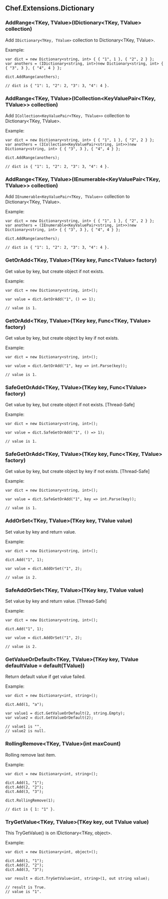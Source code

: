 ## Chef.Extensions.Dictionary

### AddRange&lt;TKey, TValue&gt;(IDictionary&lt;TKey, TValue&gt; collection)

Add `IDictionary<TKey, TValue>` collection to Dictionary&lt;TKey, TValue&gt;.

Example:

    var dict = new Dictionary<string, int> { { "1", 1 }, { "2", 2 } };
    var anothers = (IDictionary<string, int>)new Dictionary<string, int> { { "3", 3 }, { "4", 4 } };
    
    dict.AddRange(anothers);
    
    // dict is { "1": 1, "2": 2, "3": 3, "4": 4 }.

### AddRange&lt;TKey, TValue&gt;(ICollection&lt;KeyValuePair&lt;TKey, TValue&gt;&gt; collection)

Add `ICollection<KeyValuePair<TKey, TValue>>` collection to Dictionary&lt;TKey, TValue&gt;.

Example:

    var dict = new Dictionary<string, int> { { "1", 1 }, { "2", 2 } };
    var anothers = (ICollection<KeyValuePair<string, int>>)new Dictionary<string, int> { { "3", 3 }, { "4", 4 } };
    
    dict.AddRange(anothers);
    
    // dict is { "1": 1, "2": 2, "3": 3, "4": 4 }.

### AddRange&lt;TKey, TValue&gt;(IEnumerable&lt;KeyValuePair&lt;TKey, TValue&gt;&gt; collection)

Add `IEnumerable<KeyValuePair<TKey, TValue>>` collection to Dictionary&lt;TKey, TValue&gt;.

Example:

    var dict = new Dictionary<string, int> { { "1", 1 }, { "2", 2 } };
    var anothers = (IEnumerable<KeyValuePair<string, int>>)new Dictionary<string, int> { { "3", 3 }, { "4", 4 } };
    
    dict.AddRange(anothers);
    
    // dict is { "1": 1, "2": 2, "3": 3, "4": 4 }.

### GetOrAdd&lt;TKey, TValue&gt;(TKey key, Func&lt;TValue&gt; factory)

Get value by key, but create object if not exists.

Example:

    var dict = new Dictionary<string, int>();
    
    var value = dict.GetOrAdd("1", () => 1);
    
    // value is 1.

### GetOrAdd&lt;TKey, TValue&gt;(TKey key, Func&lt;TKey, TValue&gt; factory)

Get value by key, but create object by key if not exists.

Example:

    var dict = new Dictionary<string, int>();
    
    var value = dict.GetOrAdd("1", key => int.Parse(key));
    
    // value is 1.

### SafeGetOrAdd&lt;TKey, TValue&gt;(TKey key, Func&lt;TValue&gt; factory)

Get value by key, but create object if not exists. [Thread-Safe]

Example:

    var dict = new Dictionary<string, int>();
    
    var value = dict.SafeGetOrAdd("1", () => 1);
    
    // value is 1.

### SafeGetOrAdd&lt;TKey, TValue&gt;(TKey key, Func&lt;TKey, TValue&gt; factory)

Get value by key, but create object by key if not exists. [Thread-Safe]

Example:

    var dict = new Dictionary<string, int>();
    
    var value = dict.SafeGetOrAdd("1", key => int.Parse(key));
    
    // value is 1.

### AddOrSet&lt;TKey, TValue&gt;(TKey key, TValue value)

Set value by key and return value.

Example:

    var dict = new Dictionary<string, int>();
    
    dict.Add("1", 1);
    
    var value = dict.AddOrSet("1", 2);
    
    // value is 2.

### SafeAddOrSet&lt;TKey, TValue&gt;(TKey key, TValue value)

Set value by key and return value. [Thread-Safe]

Example:

    var dict = new Dictionary<string, int>();
    
    dict.Add("1", 1);
    
    var value = dict.AddOrSet("1", 2);
    
    // value is 2.

### GetValueOrDefault&lt;TKey, TValue&gt;(TKey key, TValue defaultValue = default(TValue))

Return default value if get value failed.

Example:

    var dict = new Dictionary<int, string>();
    
    dict.Add(1, "a");
    
    var value1 = dict.GetValueOrDefault(2, string.Empty);
    var value2 = dict.GetValueOrDefault(2);

    // value1 is "".
    // value2 is null.

### RollingRemove&lt;TKey, TValue&gt;(int maxCount)

Rolling remove last item.

Example:

    var dict = new Dictionary<int, string>();
    
    dict.Add(1, "1");
    dict.Add(2, "2");
    dict.Add(3, "3");
    
    dict.RollingRemove(1);
    
    // dict is { 1: "1" }.

### TryGetValue&lt;TKey, TValue&gt;(TKey key, out TValue value)

This TryGetValue() is on IDictionary&lt;TKey, object&gt;.

Example:

    var dict = new Dictionary<int, object>();
    
    dict.Add(1, "1");
    dict.Add(2, "2");
    dict.Add(3, "3");
    
    var result = dict.TryGetValue<int, string>(1, out string value);
    
    // result is True.
    // value is "1".